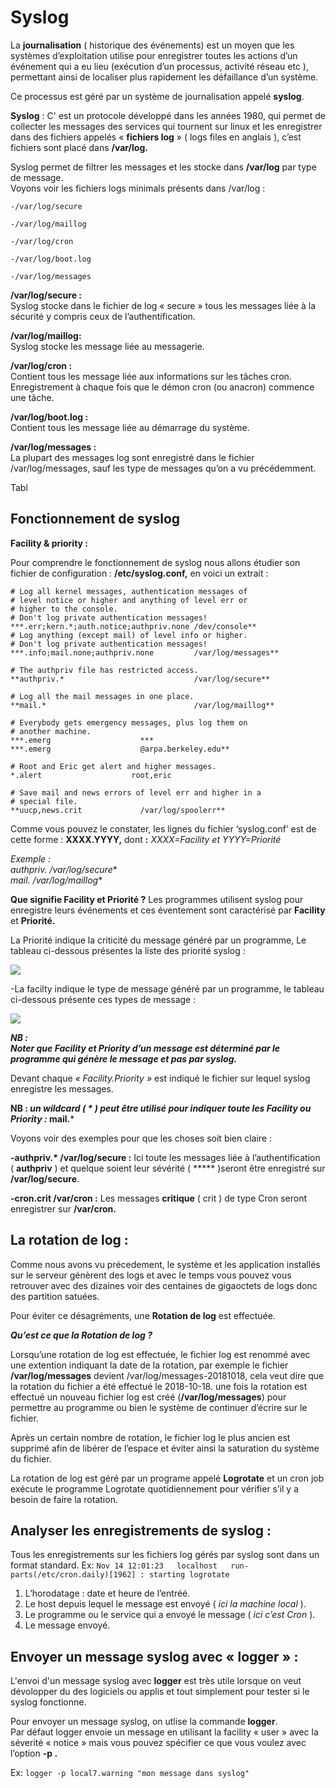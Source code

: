 # Syslog

La **journalisation** ( historique des événements) est un moyen que les systèmes d’exploitation utilise pour enregistrer toutes les actions d’un événement qui a eu lieu (exécution d’un processus, activité réseau etc ), permettant ainsi de localiser plus rapidement les défaillance d’un système.

Ce processus est géré par un système de journalisation appelé  **syslog**.

**Syslog** : C' est un protocole développé dans les années 1980, qui permet de collecter les messages des services qui tournent sur linux et les enregistrer dans des fichiers appelés « **fichiers log** » ( logs files en anglais ), c’est fichiers sont placé dans **/var/log.**

Syslog permet de filtrer les messages et les stocke dans  **/var/log**  par type de message.  
Voyons voir les fichiers logs minimals présents dans /var/log :
```
-/var/log/secure

-/var/log/maillog

-/var/log/cron

-/var/log/boot.log

-/var/log/messages
```
**/var/log/secure :**  
Syslog stocke dans le fichier de log « secure » tous les messages liée à la sécurité y compris ceux de l’authentification.

**/var/log/maillog:**  
Syslog stocke les message liée au messagerie.

**/var/log/cron :**  
Contient tous les message liée aux informations sur les tâches cron. Enregistrement à chaque fois que le démon cron (ou anacron) commence une tâche.

**/var/log/boot.log :**  
Contient tous les message liée au démarrage du système.

**/var/log/messages :**  
La plupart des messages log sont enregistré dans le fichier /var/log/messages, sauf les type de messages qu’on a vu précédemment.

Tabl
## Fonctionnement de syslog

**Facility & priority :**

Pour comprendre le fonctionnement de syslog nous allons étudier son fichier de configuration :  **/etc/syslog.conf,** en voici un extrait :
```
# Log all kernel messages, authentication messages of
# level notice or higher and anything of level err or
# higher to the console.
# Don't log private authentication messages!
***.err;kern.*;auth.notice;authpriv.none /dev/console** 
# Log anything (except mail) of level info or higher.
# Don't log private authentication messages!
***.info;mail.none;authpriv.none         /var/log/messages**

# The authpriv file has restricted access.
**authpriv.*                             /var/log/secure**

# Log all the mail messages in one place.
**mail.*                                 /var/log/maillog**

# Everybody gets emergency messages, plus log them on
# another machine.
***.emerg                    ***
***.emerg                    @arpa.berkeley.edu**

# Root and Eric get alert and higher messages.
*.alert                    root,eric

# Save mail and news errors of level err and higher in a
# special file.
**uucp,news.crit             /var/log/spoolerr**
```
Comme vous pouvez le constater, les lignes du fichier ‘syslog.conf’ est de cette forme : **XXXX.YYYY,** dont **:** _XXXX=Facility et_ _YYYY=Priorité_

_Exemple :_  
**authpriv.* /var/log/secure**  
**mail.* /var/log/maillog**

**Que signifie Facility et Priorité ?**
Les programmes utilisent syslog pour enregistre leurs événements et ces éventement sont caractérisé par  **Facility** et  **Priorité.**

La Priorité indique la criticité du message généré par un programme, Le tableau ci-dessous présentes la liste des priorité syslog :

![](https://sysreseau.net/wp-content/uploads/2018/11/syslog-1-1-300x83.png)

-La facilty indique le type de message généré par un programme, le tableau ci-dessous présente ces types de message :

![](https://sysreseau.net/wp-content/uploads/2018/11/facility-1-300x89.png)

_**NB :**_  
_**Noter que Facility et Priority d’un message est déterminé par le programme qui génère le message et pas par syslog.**_

Devant chaque  _« Facility.Priority »_  est indiqué le fichier sur lequel syslog enregistre les messages.

**NB : _un wildcard ( * ) peut être utilisé pour indiquer toute les Facility ou Priority :_ mail.***

Voyons voir des exemples pour que les choses soit bien claire :

**-authpriv.\* /var/log/secure :** Ici toute les messages liée à l’authentification ( **authpriv**  ) et quelque soient leur sévérité (  *****  )seront être enregistré sur  **/var/log/secure**.

**-cron.crit /var/cron :** Les messages  **critique** ( crit ) de type Cron seront enregistrer sur  **/var/cron.**

## **La rotation de log :**

Comme nous avons vu précedement, le système et les application installés sur le serveur génèrent des logs et avec le temps vous pouvez vous retrouver  avec des dizaines voir des centaines de gigaoctets de logs  donc des partition satuées.

Pour éviter ce désagréments, une  **Rotation de log**  est effectuée.

_**Qu’est ce que la Rotation de log ?**_

Lorsqu’une rotation de log est effectuée, le fichier log est renommé avec une extention indiquant la date de la rotation, par exemple le fichier  **/var/log/messages**  devient /var/log/messages-20181018, cela veut dire que la rotation du fichier a été effectué le 2018-10-18. une fois la rotation est effectué un nouveau fichier log est créé (**/var/log/messages**) pour permettre au programme ou bien le système de continuer d’écrire sur le fichier.

Après un certain nombre de rotation, le fichier log le plus ancien est supprimé afin de libérer de l’espace et éviter ainsi la saturation du système du fichier.

La rotation de log est géré par un programe appelé  **Logrotate**  et un cron job exécute le programme Logrotate quotidiennement pour vérifier s’il y a besoin de faire la rotation.

## Analyser les enregistrements de syslog :

Tous les enregistrements sur les fichiers log gérés par syslog sont dans un format standard. 
Ex:
```Nov 14 12:01:23   localhost   run-parts(/etc/cron.daily)[1962] : starting logrotate```
1.  L’horodatage : date et heure de l’entréé.
2.  Le host depuis lequel le message est envoyé ( _ici la machine local_  ).
3.  Le programme ou le service qui a envoyé le message (  _ici c’est Cron_  ).
4.  Le message envoyé.

## Envoyer un message syslog avec « logger » :
L'envoi d'un message syslog avec **logger** est  très utile lorsque on veut dévolopper du des logiciels ou applis et tout simplement pour tester si le syslog fonctionne.

Pour envoyer un message syslog, on utlise la commande  **logger**.  
Par défaut logger envoie un message en utilisant la facility « user » avec la séverité « notice » mais vous pouvez spécifier ce que vous voulez avec l’option  **-p .**

Ex:
```logger -p local7.warning "mon message dans syslog"```

